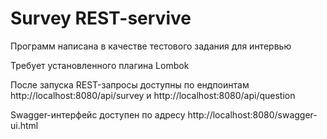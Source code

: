 # Survey REST-servive

Программ написана в качестве тестового задания для интервью

Требует установленного плагина Lombok

После запуска REST-запросы доступны по ендпоинтам http://localhost:8080/api/survey и http://localhost:8080/api/question

Swagger-интерфейс доступен по адресу http://localhost:8080/swagger-ui.html
